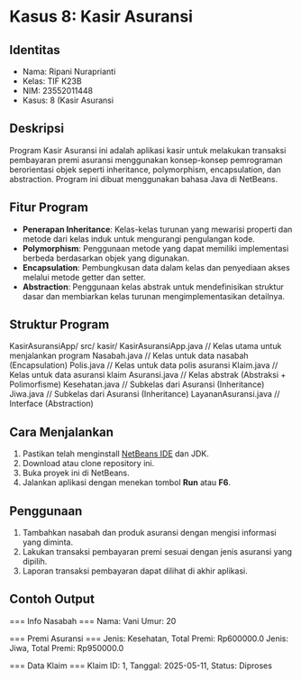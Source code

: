 # Kasus 8: Kasir Asuransi

## Identitas
- Nama: Ripani Nuraprianti
- Kelas: TIF K23B
- NIM: 23552011448
- Kasus: 8 (Kasir Asuransi

## Deskripsi

Program Kasir Asuransi ini adalah aplikasi kasir untuk melakukan transaksi pembayaran premi asuransi menggunakan konsep-konsep pemrograman berorientasi objek seperti inheritance, polymorphism, encapsulation, dan abstraction. Program ini dibuat menggunakan bahasa Java di NetBeans.

## Fitur Program

- **Penerapan Inheritance**: Kelas-kelas turunan yang mewarisi properti dan metode dari kelas induk untuk mengurangi pengulangan kode.
- **Polymorphism**: Penggunaan metode yang dapat memiliki implementasi berbeda berdasarkan objek yang digunakan.
- **Encapsulation**: Pembungkusan data dalam kelas dan penyediaan akses melalui metode getter dan setter.
- **Abstraction**: Penggunaan kelas abstrak untuk mendefinisikan struktur dasar dan membiarkan kelas turunan mengimplementasikan detailnya.

## Struktur Program

KasirAsuransiApp/
src/
kasir/
KasirAsuransiApp.java // Kelas utama untuk menjalankan program
Nasabah.java // Kelas untuk data nasabah (Encapsulation)
Polis.java // Kelas untuk data polis asuransi
Klaim.java // Kelas untuk data asuransi klaim
Asuransi.java // Kelas abstrak (Abstraksi + Polimorfisme)
Kesehatan.java // Subkelas dari Asuransi (Inheritance)
Jiwa.java // Subkelas dari Asuransi (Inheritance)
LayananAsuransi.java // Interface (Abstraction)

## Cara Menjalankan

1. Pastikan telah menginstall [NetBeans IDE](https://netbeans.apache.org/) dan JDK.
2. Download atau clone repository ini.
3. Buka proyek ini di NetBeans.
4. Jalankan aplikasi dengan menekan tombol **Run** atau **F6**.

## Penggunaan

1. Tambahkan nasabah dan produk asuransi dengan mengisi informasi yang diminta.
2. Lakukan transaksi pembayaran premi sesuai dengan jenis asuransi yang dipilih.
3. Laporan transaksi pembayaran dapat dilihat di akhir aplikasi.

## Contoh Output

=== Info Nasabah ===
Nama: Vani
Umur: 20

=== Premi Asuransi ===
Jenis: Kesehatan, Total Premi: Rp600000.0
Jenis: Jiwa, Total Premi: Rp950000.0

=== Data Klaim ===
Klaim ID: 1, Tanggal: 2025-05-11, Status: Diproses

